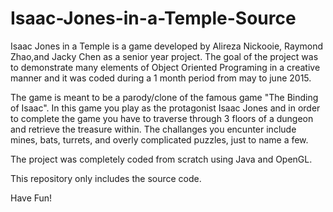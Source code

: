 # Isaac-Jones-in-a-Temple-Source

Isaac Jones in a Temple is a game developed by Alireza Nickooie, Raymond Zhao,and Jacky Chen as a senior year project. The goal of the project was to demonstrate many elements of Object Oriented Programing in a creative manner and it was coded during a 1 month period from may to june 2015.

The game is meant to be a parody/clone of the famous game "The Binding of Isaac". In this game you play as the protagonist Isaac Jones and in order to complete the game you have to traverse through 3 floors of a dungeon and retrieve the treasure within. The challanges you encunter include mines, bats, turrets, and overly complicated puzzles, just to name a few. 

The project was completely coded from scratch using Java and OpenGL.

This repository only includes the source code.

Have Fun!
